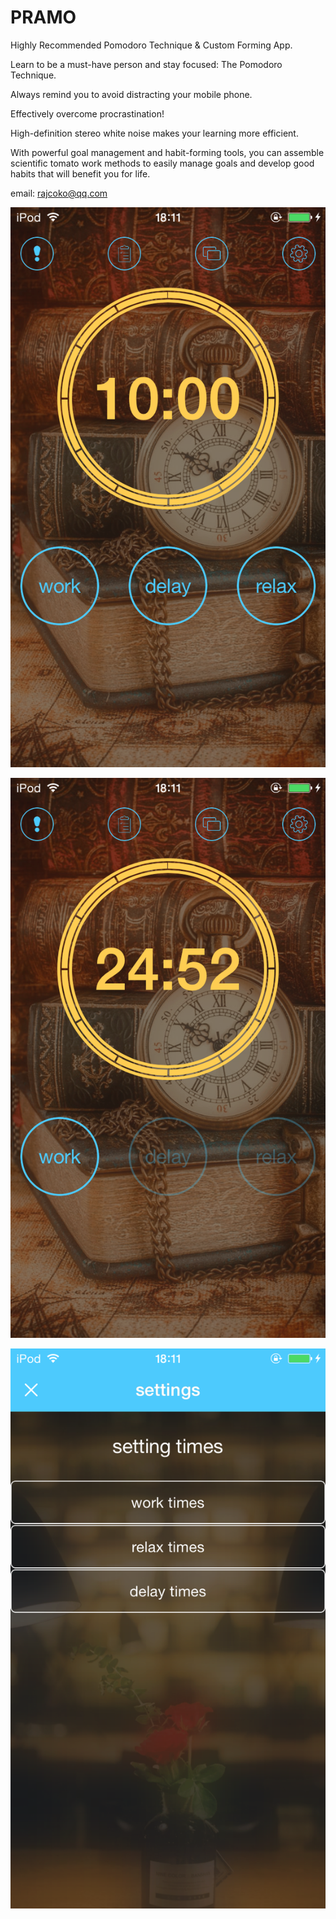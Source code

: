 # PRAMO

Highly Recommended Pomodoro Technique & Custom Forming App.

Learn to be a must-have person and stay focused: The Pomodoro Technique.

Always remind you to avoid distracting your mobile phone.

Effectively overcome procrastination!

High-definition stereo white noise makes your learning more efficient.

With powerful goal management and habit-forming tools, you can assemble scientific tomato work methods to easily manage goals and develop good habits that will benefit you for life.

email:
rajcoko@qq.com

![image](https://raw.githubusercontent.com/RajCoko/PRAMO/master/1.png)

![image](https://raw.githubusercontent.com/RajCoko/PRAMO/master/2.png)

![image](https://raw.githubusercontent.com/RajCoko/PRAMO/master/3.png)
